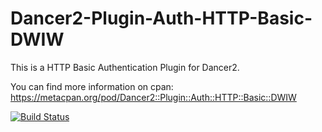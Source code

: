 # Dancer2-Plugin-Auth-HTTP-Basic-DWIW

This is a HTTP Basic Authentication Plugin for Dancer2.

You can find more information on cpan:
https://metacpan.org/pod/Dancer2::Plugin::Auth::HTTP::Basic::DWIW

[![Build Status](https://travis-ci.org/LittleFox94/Dancer2-Plugin-Auth-HTTP-Basic-DWIW.svg)](https://travis-ci.org/LittleFox94/Dancer2-Plugin-Auth-HTTP-Basic-DWIW)
